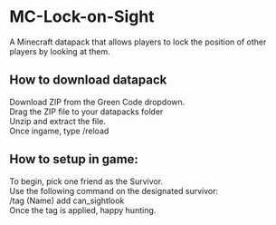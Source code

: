 # MC-Lock-on-Sight
A Minecraft datapack that allows players to lock the position of other players by looking at them.

## How to download datapack

Download ZIP from the Green Code dropdown.<br/>
Drag the ZIP file to your datapacks folder <br/>
Unzip and extract the file. <br/>
Once ingame, type /reload <br/>


## How to setup in game:

To begin, pick one friend as the Survivor. <br/>
Use the following command on the designated survivor: <br/>
/tag (Name) add can_sightlook <br/>
Once the tag is applied, happy hunting. <br/>
